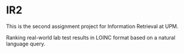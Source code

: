 # IR2
This is the second assignment project for Information Retrieval at UPM.

Ranking real-world lab test results in LOINC format based on a natural language query.

